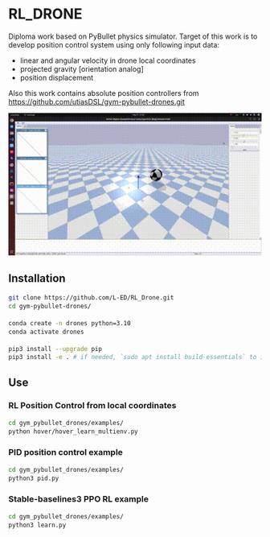 # RL_DRONE
Diploma work based on PyBullet physics simulator. Target of this work is to develop position control system using only following input data: 
- linear and angular velocity in drone local coordinates
- projected gravity [orientation analog]
- position displacement

Also this work contains absolute position controllers from 
https://github.com/utiasDSL/gym-pybullet-drones.git 

<img src="files/imu_flight.gif" alt="formation flight" width="700">

## Installation

```sh
git clone https://github.com/L-ED/RL_Drone.git
cd gym-pybullet-drones/

conda create -n drones python=3.10
conda activate drones

pip3 install --upgrade pip
pip3 install -e . # if needed, `sudo apt install build-essentials` to install `gcc` and build `pybullet`

```

## Use

### RL Position Control from local coordinates

```sh
cd gym_pybullet_drones/examples/
python hover/hover_learn_multienv.py
```

### PID position control example 

```sh
cd gym_pybullet_drones/examples/
python3 pid.py
```

### Stable-baselines3 PPO RL example

```sh
cd gym_pybullet_drones/examples/
python3 learn.py
```